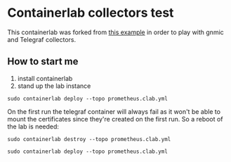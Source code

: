 # Containerlab collectors test

This containerlab was forked from [this example](https://github.com/karimra/gnmic/tree/main/examples/deployments/1.single-instance/4.prometheus-output) in order to play with gnmic and Telegraf collectors.

## How to start me

1. install containerlab
2. stand up the lab instance

`sudo containerlab deploy --topo prometheus.clab.yml`

On the first run the telegraf container will always fail as it won't be able to mount the certificates since they're created on the first run. So a reboot of the lab is needed:

`sudo containerlab destroy --topo prometheus.clab.yml`

`sudo containerlab deploy --topo prometheus.clab.yml`